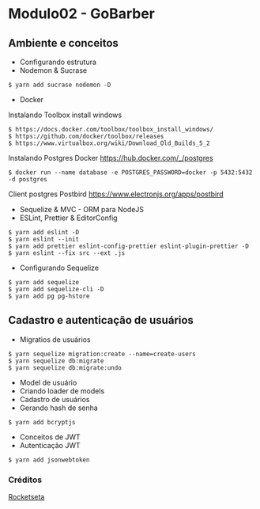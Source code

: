 # Modulo02 - GoBarber

## Ambiente e conceitos

- Configurando estrutura
- Nodemon & Sucrase

```
$ yarn add sucrase nodemon -D
```
- Docker

Instalando Toolbox install windows

```
$ https://docs.docker.com/toolbox/toolbox_install_windows/
$ https://github.com/docker/toolbox/releases
$ https://www.virtualbox.org/wiki/Download_Old_Builds_5_2

```

Instalando Postgres Docker
https://hub.docker.com/_/postgres

```
$ docker run --name database -e POSTGRES_PASSWORD=docker -p 5432:5432 -d postgres
```

Client postgres Postbird
https://www.electronjs.org/apps/postbird

- Sequelize & MVC - ORM para NodeJS
- ESLint, Prettier & EditorConfig

```
$ yarn add eslint -D
$ yarn eslint --init
$ yarn add prettier eslint-config-prettier eslint-plugin-prettier -D
$ yarn eslint --fix src --ext .js
```
- Configurando Sequelize

```
$ yarn add sequelize
$ yarn add sequelize-cli -D
$ yarn add pg pg-hstore
```

## Cadastro e autenticação de usuários

- Migratios de usuários

```
$ yarn sequelize migration:create --name=create-users
$ yarn sequelize db:migrate
$ yarn sequelize db:migrate:undo
```

- Model de usuário
- Criando loader de models
- Cadastro de usuários
- Gerando hash de senha

```
$ yarn add bcryptjs
```

- Conceitos de JWT
- Autenticação JWT

```
$ yarn add jsonwebtoken
```


### Créditos
[Rocketseta](http://www.rocketseat.com.br)

